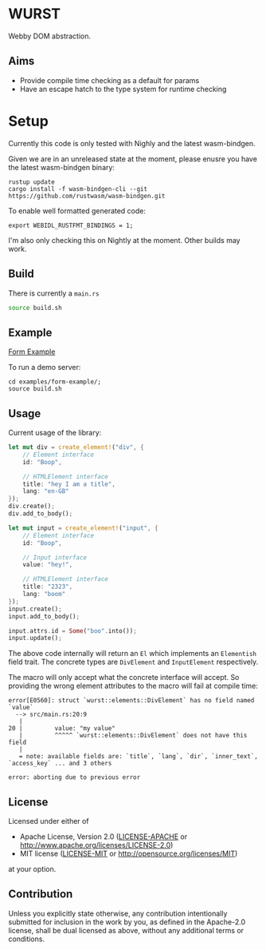 # WURST

Webby DOM abstraction.

## Aims

- Provide compile time checking as a default for params
- Have an escape hatch to the type system for runtime checking

# Setup

Currently this code is only tested with Nighly and the latest wasm-bindgen.

Given we are in an unreleased state at the moment, please enusre you have the latest wasm-bindgen binary:

```
rustup update
cargo install -f wasm-bindgen-cli --git https://github.com/rustwasm/wasm-bindgen.git
```

To enable well formatted generated code:
```
export WEBIDL_RUSTFMT_BINDINGS = 1;
```

I'm also only checking this on Nightly at the moment. Other builds may work.

## Build

There is currently a `main.rs`

```bash
source build.sh
```

## Example

[Form Example](/examples/form-example/src/lib.rs)

To run a demo server:
```
cd examples/form-example/;
source build.sh
```

## Usage

Current usage of the library:

```rust
let mut div = create_element!("div", {
    // Element interface
    id: "Boop",

    // HTMLElement interface
    title: "hey I am a title",
    lang: "en-GB"
});
div.create();
div.add_to_body();

let mut input = create_element!("input", {
    // Element interface
    id: "Boop",

    // Input interface
    value: "hey!",

    // HTMLElement interface
    title: "2323",
    lang: "boom"
});
input.create();
input.add_to_body();

input.attrs.id = Some("boo".into());
input.update();
```

The above code internally will return an `El` which implements an `Elementish` field trait.
The concrete types are `DivElement` and `InputElement` respectively.

The macro will only accept what the concrete interface will accept. So providing the wrong element attributes to the macro will fail at compile time:

```
error[E0560]: struct `wurst::elements::DivElement` has no field named `value`
  --> src/main.rs:20:9
   |
20 |         value: "my value"
   |         ^^^^^ `wurst::elements::DivElement` does not have this field
   |
   = note: available fields are: `title`, `lang`, `dir`, `inner_text`, `access_key` ... and 3 others

error: aborting due to previous error
```


## License

Licensed under either of

 * Apache License, Version 2.0
   ([LICENSE-APACHE](LICENSE-APACHE) or http://www.apache.org/licenses/LICENSE-2.0)
 * MIT license
   ([LICENSE-MIT](LICENSE-MIT) or http://opensource.org/licenses/MIT)

at your option.

## Contribution

Unless you explicitly state otherwise, any contribution intentionally submitted
for inclusion in the work by you, as defined in the Apache-2.0 license, shall be
dual licensed as above, without any additional terms or conditions.
